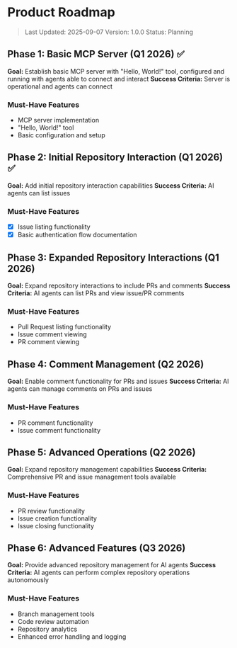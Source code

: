 # Product Roadmap

> Last Updated: 2025-09-07
> Version: 1.0.0
> Status: Planning

## Phase 1: Basic MCP Server (Q1 2026) ✅

**Goal:** Establish basic MCP server with "Hello, World!" tool, configured and running with agents able to connect and interact
**Success Criteria:** Server is operational and agents can connect

### Must-Have Features

- MCP server implementation
- "Hello, World!" tool
- Basic configuration and setup

## Phase 2: Initial Repository Interaction (Q1 2026) ✅

**Goal:** Add initial repository interaction capabilities
**Success Criteria:** AI agents can list issues

### Must-Have Features

- [x] Issue listing functionality
- [x] Basic authentication flow documentation

## Phase 3: Expanded Repository Interactions (Q1 2026)

**Goal:** Expand repository interactions to include PRs and comments
**Success Criteria:** AI agents can list PRs and view issue/PR comments

### Must-Have Features

- Pull Request listing functionality
- Issue comment viewing
- PR comment viewing

## Phase 4: Comment Management (Q2 2026)

**Goal:** Enable comment functionality for PRs and issues
**Success Criteria:** AI agents can manage comments on PRs and issues

### Must-Have Features

- PR comment functionality
- Issue comment functionality

## Phase 5: Advanced Operations (Q2 2026)

**Goal:** Expand repository management capabilities
**Success Criteria:** Comprehensive PR and issue management tools available

### Must-Have Features

- PR review functionality
- Issue creation functionality
- Issue closing functionality

## Phase 6: Advanced Features (Q3 2026)

**Goal:** Provide advanced repository management for AI agents
**Success Criteria:** AI agents can perform complex repository operations autonomously

### Must-Have Features

- Branch management tools
- Code review automation
- Repository analytics
- Enhanced error handling and logging